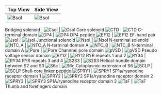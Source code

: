 Top View | Side View
------------ | -------------
![Bsol](top_view/Bsol.png) | ![Bsol](side_view/Bsol.png)
Bridging solenoid
                           |
![Csol](top_view/Csol.png) | ![Csol](side_view/Csol.png)
Core solenoid
![CTD](top_view/CTD.png) | ![CTD](side_view/CTD.png)
C-terminal domain
![DP4](top_view/DP4.png) | ![DP4](side_view/DP4.png)
DP4 peptide
![EF12](top_view/EF1&2.png) | ![EF12](side_view/EF1&2.png)
EF-hand pair
![Jsol](top_view/Jsol.png) | ![Jsol](side_view/Jsol.png)
Junctional solenoid
![Nsol](top_view/Nsol.png) | ![Nsol](side_view/Nsol.png)
N-terminal solenoid
![NTC_A](top_view/NTC_A.png) | ![NTC_A](side_view/NTC_A.png)
N-terminal domain A
![NTC_B](top_view/NTC_B.png) | ![NTC_B](side_view/NTC_B.png)
N-terminal domain A
![Pore](top_view/Pore.png) | ![Pore](side_view/Pore.png)
Channnel pore domain
![pVSD](top_view/pVSD.png) | ![pVSD](side_view/pVDS.png)
Pseudo voltage sensor domain
![RY12](top_view/RY1&2.png) | ![RY12](side_view/RY1&2.png)
RYR repeats 1 and 2
![RY34](top_view/RY3&4.png) | ![RY34](side_view/RY3&4.png)
RYR repeats 3 and 4
![S2S3](top_view/S2S3.png) | ![S2S3](side_view/S2S3.png)
Helical-bundle domain between S2 and S3
![S6c](top_view/S6c.png) | ![S6c](side_view/S6c.png)
Cytoplasmic extension of S6
![SCLP](top_view/SCLP.png) | ![SCLP](side_view/SCLP.png)
Shell-core linker peptide
![SPRY1](top_view/SPRY1.png) | ![SPRY1](side_view/SPRY1.png)
SP1a/ryanodine receptor domain 1 
![SPRY2](top_view/SPRY2.png) | ![SPRY2](side_view/SPRY2.png)
SP1a/ryanodine receptor domain 2
![SPRY3](top_view/SPRY3.png) | ![SPRY3](side_view/SPRY3.png)
SP1A/ryanodine receptor domain 3
![TaF](top_view/TaF.png) | ![TaF](side_view/TaF.png)
Thumb and forefingers domain










